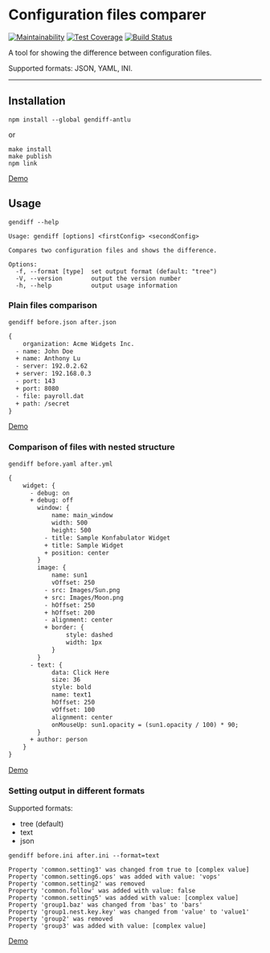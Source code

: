 # Configuration files comparer

[![Maintainability](https://api.codeclimate.com/v1/badges/c9b0ba9faa0dc8a3ab66/maintainability)](https://codeclimate.com/github/antlu/project-lvl2-s463/maintainability)
[![Test Coverage](https://api.codeclimate.com/v1/badges/c9b0ba9faa0dc8a3ab66/test_coverage)](https://codeclimate.com/github/antlu/project-lvl2-s463/test_coverage)
[![Build Status](https://travis-ci.com/antlu/project-lvl2-s463.svg?branch=master)](https://travis-ci.com/antlu/project-lvl2-s463)

A tool for showing the difference between configuration files.

Supported formats: JSON, YAML, INI.

---

## Installation
```
npm install --global gendiff-antlu
```
or
```
make install
make publish
npm link
```
[Demo](https://asciinema.org/a/sAoZXdXLGGtChNMTHwOlcNpsP)

## Usage
```
gendiff --help
```
```
Usage: gendiff [options] <firstConfig> <secondConfig>

Compares two configuration files and shows the difference.

Options:
  -f, --format [type]  set output format (default: "tree")
  -V, --version        output the version number
  -h, --help           output usage information
```

### Plain files comparison
```
gendiff before.json after.json
```
```diff
{
    organization: Acme Widgets Inc.
  - name: John Doe
  + name: Anthony Lu
  - server: 192.0.2.62
  + server: 192.168.0.3
  - port: 143
  + port: 8080
  - file: payroll.dat
  + path: /secret
}

```
[Demo](https://asciinema.org/a/zmYFMDxgwWEbxwBqT4EuZXoxJ)

### Comparison of files with nested structure
```
gendiff before.yaml after.yml
```
```diff
{
    widget: {
      - debug: on
      + debug: off
        window: {
            name: main_window
            width: 500
            height: 500
          - title: Sample Konfabulator Widget
          + title: Sample Widget
          + position: center
        }
        image: {
            name: sun1
            vOffset: 250
          - src: Images/Sun.png
          + src: Images/Moon.png
          - hOffset: 250
          + hOffset: 200
          - alignment: center
          + border: {
                style: dashed
                width: 1px
            }
        }
      - text: {
            data: Click Here
            size: 36
            style: bold
            name: text1
            hOffset: 250
            vOffset: 100
            alignment: center
            onMouseUp: sun1.opacity = (sun1.opacity / 100) * 90;
        }
      + author: person
    }
}
```
[Demo](https://asciinema.org/a/BJQU3Upk9uKpvEThpKfMzXC2x)

### Setting output in different formats
Supported formats:
- tree (default)
- text
- json
```
gendiff before.ini after.ini --format=text
```
```
Property 'common.setting3' was changed from true to [complex value]
Property 'common.setting6.ops' was added with value: 'vops'
Property 'common.setting2' was removed
Property 'common.follow' was added with value: false
Property 'common.setting5' was added with value: [complex value]
Property 'group1.baz' was changed from 'bas' to 'bars'
Property 'group1.nest.key.key' was changed from 'value' to 'value1'
Property 'group2' was removed
Property 'group3' was added with value: [complex value]
```
[Demo](https://asciinema.org/a/EfHRpUJ5iQW9tDZ0P4aToSpnd)
